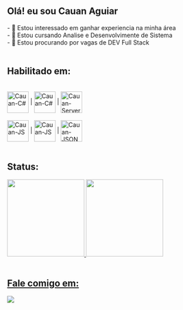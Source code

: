 ## Olá! eu sou Cauan Aguiar

<div>
- 👀 Estou interessado em ganhar experiencia na minha área <br>
- 🌱 Estou cursando Analise e Desenvolvimente de Sistema <br>
- 💞️ Estou procurando por vagas de DEV Full Stack 
</div><br>

## Habilitado em:
 <div style="display: inline block"><br>
  <img align="center" alt="Cauan-C#" height="50" width="50" src="https://cdn.jsdelivr.net/gh/devicons/devicon@latest/icons/csharp/csharp-original.svg"/> |
  <img align="center" alt="Cauan-C#" height="50" width="50" src="https://cdn.jsdelivr.net/gh/devicons/devicon@latest/icons/dotnetcore/dotnetcore-original.svg" /> | 
  <img align="center" alt="Cauan-ServerSQL" height="50" width="50" src="https://cdn.jsdelivr.net/gh/devicons/devicon@latest/icons/microsoftsqlserver/microsoftsqlserver-plain.svg"/>
 </div>
  <div style="display: inline block"><br>
    <img align="center" alt="Cauan-JS" height="50" width="50" src="https://cdn.jsdelivr.net/gh/devicons/devicon@latest/icons/python/python-original.svg" /> |    
    <img align="center" alt="Cauan-JS" height="50" width="50" src="https://cdn.jsdelivr.net/gh/devicons/devicon/icons/javascript/javascript-original.svg" /> |
    <img align="center" alt="Cauan-JSON" height="50" width="50" src="https://cdn.jsdelivr.net/gh/devicons/devicon@latest/icons/json/json-plain.svg" />   
  </div><br>
    
## Status:
<div>
  <a href="https://beacons.ai/CauanLAguiar214210">
  <img height="180em" src="https://github-readme-stats.vercel.app/api?username=CauanLAguiar214210&show_icons=true&theme=github_dark&incluide_all_comits=true&count_private=true"/>
  <img height="180em" src="https://github-readme-stats.vercel.app/api/top-langs/?username=CauanLAguiar214210&layout=compact&langs_count=16&theme=github_dark"/>
 </div><br>

## Fale comigo em:
<div>
 <a href="https://www.linkedin.com/in/cauan-l-aguiar-a84279223/" target="_blank"> <img src="https://img.shields.io/badge/LinkedIn-0077B5?style=for-the-badge&logo=linkedin&logoColor=white" target="_blank"></a>
</div>  

                                                                                                                                                                                                                                                      
